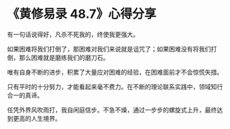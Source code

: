 # 《黄修易录 48.7》心得分享

有一句话说得好，凡杀不死我的，终使我更强大。

如果困难将我们打倒了，那困难对我们来说就是诅咒了；如果困难没有将我们打倒，那么困难就是磨练我们的磨刀石。

唯有自身不断的进步，积累了大量应对困难的经验，在困难面前才不会惊慌失措。

只有平时的十分努力，才能看起来毫不费力。在不断的理论联系实践中，领域知行合一的真谛。

任凭外界风吹雨打，我自闲庭信步。不急不燥，通过一步步的螺旋式上升，最终达到更高的人生境界。
